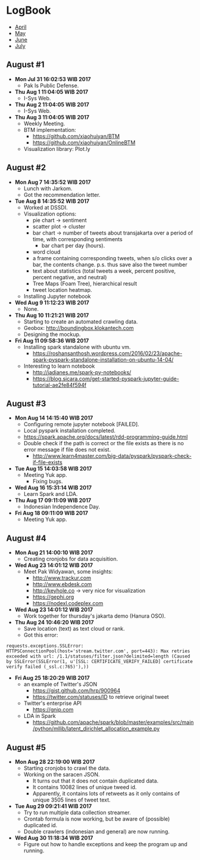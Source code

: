 LogBook
=======
- [April](https://github.com/gtrdp/twitter-clustering/blob/master/LogBook/00-april.md)
- [May](https://github.com/gtrdp/twitter-clustering/blob/master/LogBook/01-may.md)
- [June](https://github.com/gtrdp/twitter-clustering/blob/master/LogBook/02-june.md)
- [July](https://github.com/gtrdp/twitter-clustering/blob/master/LogBook/03-july.md)

August #1
---------
- **Mon Jul 31 16:02:53 WIB 2017**
	- Pak Is Public Defense.
- **Thu Aug  1 11:04:05 WIB 2017**
	- I-Sys Web.
- **Thu Aug  2 11:04:05 WIB 2017**
	- I-Sys Web.
- **Thu Aug  3 11:04:05 WIB 2017**
	- Weekly Meeting.
	- BTM implementation:
		- https://github.com/xiaohuiyan/BTM
		- https://github.com/xiaohuiyan/OnlineBTM
	- Visualization library: Plot.ly

August #2
---------
- **Mon Aug  7 14:35:52 WIB 2017**
	- Lunch with Jarkom.
	- Got the recommendation letter.
- **Tue Aug  8 14:35:52 WIB 2017**
	- Worked at DSSDI.
	- Visualization options:
		- pie chart -> sentiment 
		- scatter plot -> cluster
		- bar chart -> number of tweets about transjakarta over a period of time, with corresponding sentiments
			- bar chart per day (hours).
		- word cloud
		- a frame containing corresponding tweets, when s/o clicks over a bar, the contents change. p.s. thus save also the tweet number
		- text about statistics (total tweets a week, percent positive, percent negative, and neutral)
		- Tree Maps (Foam Tree), hierarchical result
		- tweet location heatmap.
	- Installing Jupyter notebook
- **Wed Aug  9 11:12:23 WIB 2017**
	- None.
- **Thu Aug 10 11:21:21 WIB 2017**
	- Starting to create an automated crawling data.
	- Geobox: http://boundingbox.klokantech.com
	- Designing the mockup.
- **Fri Aug 11 09:58:36 WIB 2017**
	- Installing spark standalone with ubuntu vm.
		- https://roshansanthosh.wordpress.com/2016/02/23/apache-spark-pyspark-standalone-installation-on-ubuntu-14-04/
	- Interesting to learn notebook
		- http://jadianes.me/spark-py-notebooks/
		- https://blog.sicara.com/get-started-pyspark-jupyter-guide-tutorial-ae2fe84f594f

August #3
---------
- **Mon Aug 14 14:15:40 WIB 2017**
	- Configuring remote jupyter notebook [FAILED].
	- Local pyspark installation completed.
	- https://spark.apache.org/docs/latest/rdd-programming-guide.html
	- Double check if the path is correct or the file exists as there is no error message if file does not exist.
		- http://www.learn4master.com/big-data/pyspark/pyspark-check-if-file-exists
- **Tue Aug 15 14:03:58 WIB 2017**
	- Meeting Yuk app.
		- Fixing bugs.
- **Wed Aug 16 15:31:14 WIB 2017**
	- Learn Spark and LDA.
- **Thu Aug 17 09:11:09 WIB 2017**
	- Indonesian Independence Day.
- **Fri Aug 18 09:11:09 WIB 2017**
	- Meeting Yuk app.

August #4
---------
- **Mon Aug 21 14:00:10 WIB 2017**
	- Creating cronjobs for data acquisition.
- **Wed Aug 23 14:01:12 WIB 2017**
	- Meet Pak Widyawan, some insights:
		- http://www.trackur.com
		- http://www.ebdesk.com
		- http://keyhole.co -> very nice for visualization
		- https://gephi.org
		- https://nodexl.codeplex.com
- **Wed Aug 23 14:01:12 WIB 2017**
	- Work together for thursday's jakarta demo (Hanura OSO).
- **Thu Aug 24 10:46:20 WIB 2017**
	- Save location (text) as text cloud or rank.
	- Got this error:

```
requests.exceptions.SSLError: HTTPSConnectionPool(host='stream.twitter.com', port=443): Max retries exceeded with url: /1.1/statuses/filter.json?delimited=length (Caused by SSLError(SSLError(1, u'[SSL: CERTIFICATE_VERIFY_FAILED] certificate verify failed (_ssl.c:765)'),))
```
- **Fri Aug 25 18:20:29 WIB 2017**
	- an example of Twitter's JSON
		- https://gist.github.com/hrp/900964
		- https://twitter.com/statuses/ID to retrieve original tweet
	- Twitter's enterprise API
		- https://gnip.com
	- LDA in Spark
		- https://github.com/apache/spark/blob/master/examples/src/main/python/mllib/latent_dirichlet_allocation_example.py

August #5
---------
- **Mon Aug 28 22:19:00 WIB 2017**
	- Starting cronjobs to crawl the data.
	- Working on the saracen JSON.
		- It turns out that it does not contain duplicated data.
		- It contains 10082 lines of unique tweed id.
		- Apparently, it contains lots of retweets as it only contains of unique 3505 lines of tweet text.
- **Tue Aug 29 09:21:41 WIB 2017**
	- Try to run multiple data collection streamer.
	- Crontab formula is now working, but be aware of (possible) duplicated id.
	- Double crawlers (indonesian and general) are now running.
- **Wed Aug 30 11:18:34 WIB 2017**
	- Figure out how to handle exceptions and keep the program up and running.